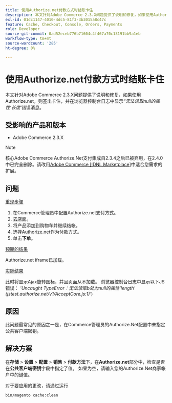 ```yaml
---
title: 使用Authorize.net付款方式时结账卡住
description: 本文针对Adobe Commerce 2.3.X问题提供了说明和修复，如果使用Authorize.net，并且浏览器控制台日志中显示*“无法读取值为null的属性‘长度’”错误消息，则签出会卡住。
exl-id: 01dc1147-4010-4dc5-81f3-3b3015a8c47c
feature: Cache, Checkout, Console, Orders, Payments
role: Developer
source-git-commit: 0ad52eceb776b71604c4f467a70c13191bb9a1eb
workflow-type: tm+mt
source-wordcount: '285'
ht-degree: 0%

---
```


# 使用Authorize.net付款方式时结账卡住

本文针对Adobe Commerce 2.3.X问题提供了说明和修复，如果使用Authorize.net，则签出卡住，并在浏览器控制台日志中显示&#x200B;*“无法读取null的属性‘长度’*&#x200B;错误消息。

## 受影响的产品和版本

* Adobe Commerce 2.3.X

>[!NOTE]
>
>核心Adobe Commerce Authorize.Net支付集成自2.3.4之后已被弃用，在2.4.0中已完全删除。请改用[Adobe Commerce [!DNL Marketplace]](https://commercemarketplace.adobe.com/)中适合您需求的扩展。

## 问题

<u>重现步骤</u>

1. 在Commerce管理员中配置Authorize.net支付方式。
1. 去店面。
1. 将产品添加到购物车并继续结帐。
1. 选择Authorize.net作为付款方式。
1. 单击&#x200B;**下单**。

<u>预期的结果</u>

Authorize.net iframe已加载。

<u>实际结果</u>

此时将显示Ajax旋转图标，并且页面从不加载。 浏览器控制台日志中显示以下JS错误： *&#39;Uncaught TypeError：无法读取b处为null的属性&#39;length&#39; (jstest.authorize.net/v1/AcceptCore.js:1)&#39;*)

## 原因

此问题最常见的原因之一是，在Commerce管理员的Authorize.Net配置中未指定公共客户端密钥。

## 解决方案

在&#x200B;**存储** > **设置** > **配置** > **销售** > **付款方法**&#x200B;下，在&#x200B;**Authorize.net**&#x200B;部分中，检查是否在&#x200B;**公共客户端密钥**&#x200B;字段中指定了值。 如果为空，请输入您的Authorize.Net商家帐户中的键值。

对于要应用的更改，请通过运行

```bash
bin/magento cache:clean
```

